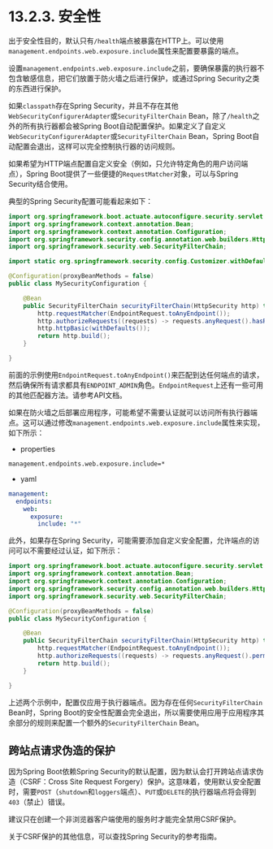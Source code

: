 # 13.2.3. 安全性

出于安全性目的，默认只有`/health`端点被暴露在HTTP上。可以使用`management.endpoints.web.exposure.include`属性来配置要暴露的端点。

<univ-note type="note">

设置`management.endpoints.web.exposure.include`之前，要确保暴露的执行器不包含敏感信息，把它们放置于防火墙之后进行保护，或通过Spring Security之类的东西进行保护。

</univ-note>

如果`classpath`存在Spring Security，并且不存在其他`WebSecurityConfigurerAdapter`或`SecurityFilterChain` Bean，除了`/health`之外的所有执行器都会被Spring Boot自动配置保护。如果定义了自定义`WebSecurityConfigurerAdapter`或`SecurityFilterChain` Bean，Spring Boot自动配置会退出，这样可以完全控制执行器的访问规则。

如果希望为HTTP端点配置自定义安全（例如，只允许特定角色的用户访问端点），Spring Boot提供了一些便捷的`RequestMatcher`对象，可以与Spring Security结合使用。

典型的Spring Security配置可能看起来如下：

```java
import org.springframework.boot.actuate.autoconfigure.security.servlet.EndpointRequest;
import org.springframework.context.annotation.Bean;
import org.springframework.context.annotation.Configuration;
import org.springframework.security.config.annotation.web.builders.HttpSecurity;
import org.springframework.security.web.SecurityFilterChain;

import static org.springframework.security.config.Customizer.withDefaults;

@Configuration(proxyBeanMethods = false)
public class MySecurityConfiguration {

    @Bean
    public SecurityFilterChain securityFilterChain(HttpSecurity http) throws Exception {
        http.requestMatcher(EndpointRequest.toAnyEndpoint());
        http.authorizeRequests((requests) -> requests.anyRequest().hasRole("ENDPOINT_ADMIN"));
        http.httpBasic(withDefaults());
        return http.build();
    }

}
```

前面的示例使用`EndpointRequest.toAnyEndpoint()`来匹配到达任何端点的请求，然后确保所有请求都具有`ENDPOINT_ADMIN`角色。`EndpointRequest`上还有一些可用的其他匹配器方法。请参考API文档。

如果在防火墙之后部署应用程序，可能希望不需要认证就可以访问所有执行器端点。这可以通过修改`management.endpoints.web.exposure.include`属性来实现，如下所示：

+ properties

```properties
management.endpoints.web.exposure.include=*
```

+ yaml

```yaml
management:
  endpoints:
    web:
      exposure:
        include: "*"
```

此外，如果存在Spring Security，可能需要添加自定义安全配置，允许端点的访问可以不需要经过认证，如下所示：

```java
import org.springframework.boot.actuate.autoconfigure.security.servlet.EndpointRequest;
import org.springframework.context.annotation.Bean;
import org.springframework.context.annotation.Configuration;
import org.springframework.security.config.annotation.web.builders.HttpSecurity;
import org.springframework.security.web.SecurityFilterChain;

@Configuration(proxyBeanMethods = false)
public class MySecurityConfiguration {

    @Bean
    public SecurityFilterChain securityFilterChain(HttpSecurity http) throws Exception {
        http.requestMatcher(EndpointRequest.toAnyEndpoint());
        http.authorizeRequests((requests) -> requests.anyRequest().permitAll());
        return http.build();
    }

}
```

<univ-note type="note">

上述两个示例中，配置仅应用于执行器端点。因为存在任何`SecurityFilterChain` Bean时，Spring Boot的安全性配置会完全退出，所以需要使用应用于应用程序其余部分的规则来配置一个额外的`SecurityFilterChain` Bean。

</univ-note>

## 跨站点请求伪造的保护

因为Spring Boot依赖Spring Security的默认配置，因为默认会打开跨站点请求伪造（CSRF：Cross Site Request Forgery）保护。这意味着，使用默认安全配置时，需要`POST`（`shutdown`和`loggers`端点）、`PUT`或`DELETE`的执行器端点将会得到`403`（禁止）错误。

<univ-note type="note">

建议只在创建一个非浏览器客户端使用的服务时才能完全禁用CSRF保护。

</univ-note>

关于CSRF保护的其他信息，可以查找Spring Security的参考指南。
